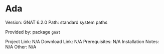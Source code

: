 Ada
===

Version: GNAT 6.2.0
Path: standard system paths

Provided by: package `gnat`

Project Link: N/A
Download Link: N/A
Prerequisites: N/A
Installation Notes: N/A
Other: N/A
